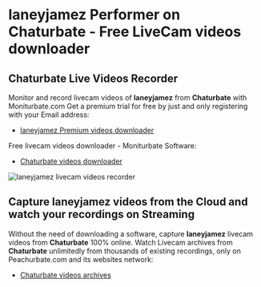 # laneyjamez Performer on Chaturbate - Free LiveCam videos downloader

## Chaturbate Live Videos Recorder

Monitor and record livecam videos of **laneyjamez** from **Chaturbate** with Moniturbate.com
Get a premium trial for free by just and only registering with your Email address:
* [laneyjamez Premium videos downloader](https://moniturbate.com/request-demo-licence-key.html)

Free livecam videos downloader - Moniturbate Software:
* [Chaturbate videos downloader](https://moniturbate.com/moniturbate-download-software.html)

![laneyjamez livecam videos recorder](https://peachurnet.com/templates/moniturbate-software.png)


## Capture laneyjamez videos from the Cloud and watch your recordings on Streaming

Without the need of downloading a software, capture **laneyjamez** livecam videos from **Chaturbate** 100% online.
Watch Livecam archives from **Chaturbate** unlimitedly from thousands of existing recordings, only on Peachurbate.com and its websites network:
* [Chaturbate videos archives](https://peachurnet.com/)